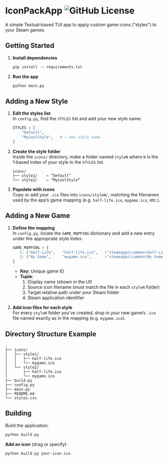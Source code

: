 # IconPackApp ![GitHub License](https://img.shields.io/github/license/dsafxP/IconPackApp)

A simple Textual‑based TUI app to apply custom game icons (“styles”) to your Steam games.

## Getting Started

1. **Install dependencies**  
   ```bash
   pip install -r requirements.txt
   ```
2. **Run the app**  
   ```bash
   python main.py
   ```

## Adding a New Style

1. **Edit the styles list**  
   In `config.py`, find the `STYLES` list and add your new style name:
   ```python
   STYLES = [
       "Default",
       "MyCoolStyle",   # ← new style name
   ]
   ```
2. **Create the style folder**  
   Inside the `icons/` directory, make a folder named `styleN` where `N` is the 1‑based index of your style in the `STYLES` list.  
   ```
   icons/
   ├── style1/    ← “Default”
   └── style2/    ← “MyCoolStyle”
   ```
3. **Populate with icons**  
   Copy or add your `.ico` files into `icons/styleN/`, matching the filenames used by the app’s game mapping (e.g. `half-life.ico`, `mygame.ico`, etc.).

## Adding a New Game

1. **Define the mapping**  
   In `config.py`, locate the `GAME_MAPPING` dictionary and add a new entry under the appropriate style index:
   ```python
   GAME_MAPPING = {
      1: ("Half‑Life",   "half-life.ico",   r"steamapps\common\Half-Life\valve\game.ico",  70),
      2: ("My Game",     "mygame.ico",      r"steamapps\common\My Game\bin\icon.ico",      0),
   }
   ```
   - **Key**: Unique game ID
   - **Tuple**:
     1. Display name (shown in the UI)  
     2. Source icon filename (must match the file in each `styleN` folder)  
     3. Target relative path under your Steam folder
     4. Steam application identifier

2. **Add icon files for each style**  
   For every `styleN` folder you’ve created, drop in your new game’s `.ico` file named exactly as in the mapping (e.g. `mygame.ico`).

## Directory Structure Example

```
.
├── icons/
│   ├── style1/
│   │   ├── half‑life.ico
│   │   └── mygame.ico
│   └── style2/
│       ├── half‑life.ico
│       └── mygame.ico
├── build.py
├── config.py
├── main.py
├── README.md
└── styles.css
```

## Building

Build the application:
```bash
python build.py
```

**Add an icon** (drag or specify):
```bash
python build.py your-icon.ico
```
